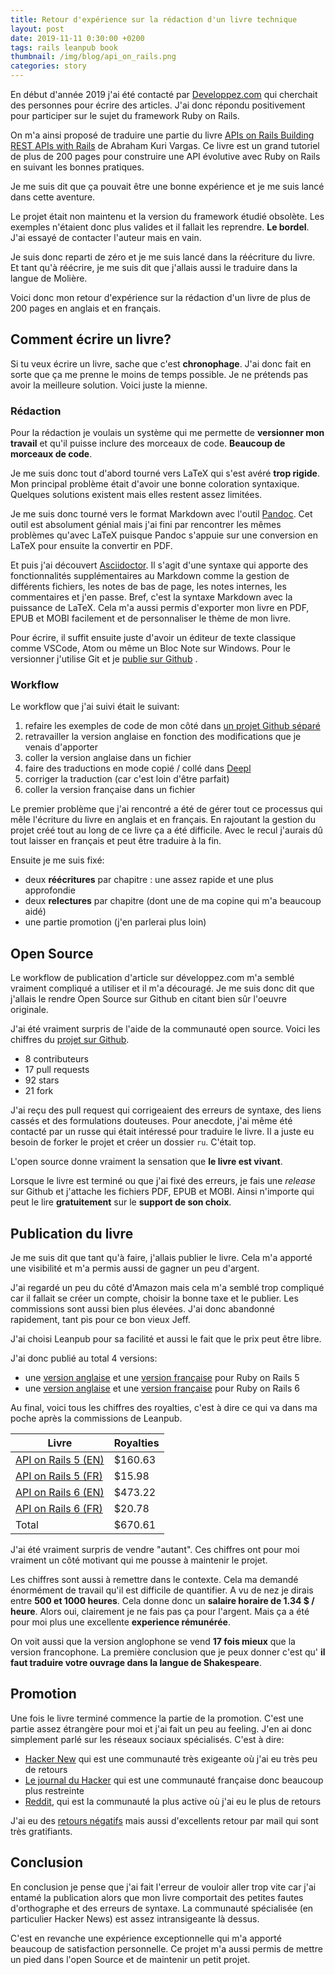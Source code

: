 ```yaml
---
title: Retour d'expérience sur la rédaction d'un livre technique
layout: post
date: 2019-11-11 0:30:00 +0200
tags: rails leanpub book
thumbnail: /img/blog/api_on_rails.png
categories: story
---
```


En début d'année 2019 j'ai été contacté par [Developpez.com](https://www.developpez.com/) qui cherchait des personnes pour écrire des articles. J'ai donc répondu positivement pour participer sur le sujet du framework Ruby on Rails.

On m'a ainsi proposé de traduire une partie du livre [APIs on Rails Building REST APIs with Rails](http://apionrails.icalialabs.com/) de Abraham Kuri Vargas. Ce livre est un grand tutoriel de plus de 200 pages pour construire une API évolutive avec Ruby on Rails en suivant les bonnes pratiques.

Je me suis dit que ça pouvait être une bonne expérience et je me suis lancé dans cette aventure.

Le projet était non maintenu et la version du framework étudié obsolète. Les exemples n'étaient donc plus valides et il fallait les reprendre. **Le bordel**. J'ai essayé de contacter l'auteur mais en vain.

Je suis donc reparti de zéro et je me suis lancé dans la réécriture du livre. Et tant qu'à réécrire, je me suis dit que j'allais aussi le traduire dans la langue de Molière.

Voici donc mon retour d'expérience sur la rédaction d'un livre de plus de 200 pages en anglais et en français.

## Comment écrire un livre?

Si tu veux écrire un livre, sache que c'est **chronophage**. J'ai donc fait en sorte que ça me prenne le moins de temps possible. Je ne prétends pas avoir la meilleure solution. Voici juste la mienne.

### Rédaction

Pour la rédaction je voulais un système qui me permette de **versionner mon travail** et qu'il puisse inclure des morceaux de code. **Beaucoup de morceaux de code**.

Je me suis donc tout d'abord tourné vers LaTeX qui s'est avéré **trop rigide**. Mon principal problème était d'avoir une bonne coloration syntaxique. Quelques solutions existent mais elles restent assez limitées.

Je me suis donc tourné vers le format Markdown avec l'outil [Pandoc](http://pandoc.org/). Cet outil est absolument génial mais j'ai fini par rencontrer les mêmes problèmes qu'avec LaTeX puisque Pandoc s'appuie sur une conversion en LaTeX pour ensuite la convertir en PDF.

Et puis j'ai découvert [Asciidoctor](https://asciidoctor.org). Il s'agit d'une syntaxe qui apporte des fonctionnalités supplémentaires au Markdown comme la gestion de différents fichiers, les notes de bas de page, les notes internes, les commentaires et j'en passe. Bref, c'est la syntaxe Markdown avec la puissance de LaTeX. Cela m'a aussi permis d'exporter mon livre en PDF, EPUB et MOBI facilement et de personnaliser le thème de mon livre.

Pour écrire, il suffit ensuite juste d'avoir un éditeur de texte classique comme VSCode, Atom ou même un Bloc Note sur Windows. Pour le versionner j'utilise Git et je [publie sur Github][repo] .

### Workflow

Le workflow que j'ai suivi était le suivant:

1. refaire les exemples de code de mon côté dans [un projet Github séparé](https://github.com/madeindjs/market_place_api_6)
2. retravailler la version anglaise en fonction des modifications que je venais d'apporter
3. coller la version anglaise dans un fichier
4. faire des traductions en mode copié / collé dans [Deepl](https://deepl.com)
5. corriger la traduction (car c'est loin d'être parfait)
6. coller la version française dans un fichier

Le premier problème que j'ai rencontré a été de gérer tout ce processus qui mêle l'écriture du livre en anglais et en français. En rajoutant la gestion du projet créé tout au long de ce livre ça a été difficile. Avec le recul j'aurais dû tout laisser en français et peut être traduire à la fin.

Ensuite je me suis fixé:

- deux **réécritures** par chapitre : une assez rapide et une plus approfondie
- deux **relectures** par chapitre (dont une de ma copine qui m'a beaucoup aidé)
- une partie promotion (j'en parlerai plus loin)

## Open Source

Le workflow de publication d'article sur développez.com m'a semblé vraiment compliqué a utiliser et il m'a découragé. Je me suis donc dit que j'allais le rendre Open Source sur Github en citant bien sûr l'oeuvre originale.

J'ai été vraiment surpris de l'aide de la communauté open source. Voici les chiffres du [projet sur Github][repo].

- 8 contributeurs
- 17 pull requests
- 92 stars
- 21 fork

J'ai reçu des pull request qui corrigeaient des erreurs de syntaxe, des liens cassés et des formulations douteuses. Pour anecdote, j'ai même été contacté par un russe qui était intéressé pour traduire le livre. Il a juste eu besoin de forker le projet et créer un dossier `ru`. C'était top.

L'open source donne vraiment la sensation que **le livre est vivant**.

Lorsque le livre est terminé ou que j'ai fixé des erreurs, je fais une _release_ sur Github et j'attache les fichiers PDF, EPUB et MOBI. Ainsi n'importe qui peut le lire **gratuitement** sur le **support de son choix**.

## Publication du livre

Je me suis dit que tant qu'à faire, j'allais publier le livre. Cela m'a apporté une visibilité et m'a permis aussi de gagner un peu d'argent.

J'ai regardé un peu du côté d'Amazon mais cela m'a semblé trop compliqué car il fallait se créer un compte, choisir la bonne taxe et le publier. Les commissions sont aussi bien plus élevées. J'ai donc abandonné rapidement, tant pis pour ce bon vieux Jeff.

J'ai choisi Leanpub pour sa facilité et aussi le fait que le prix peut être libre.

J'ai donc publié au total 4 versions:

- une [version anglaise](https://leanpub.com/apionrails5) et une [version française](https://leanpub.com/apionrails5-fr) pour Ruby on Rails 5
- une [version anglaise](https://leanpub.com/apionrails6) et une [version française](https://leanpub.com/apionrails6-fr) pour Ruby on Rails 6

Au final, voici tous les chiffres des royalties, c'est à dire ce qui va dans ma poche après la commissions de Leanpub.

| Livre                                                     | Royalties |
| --------------------------------------------------------- | --------- |
| [API on Rails 5 (EN)](https://leanpub.com/apionrails5)    | \$160.63  |
| [API on Rails 5 (FR)](https://leanpub.com/apionrails5-fr) | \$15.98   |
| [API on Rails 6 (EN)](https://leanpub.com/apionrails6)    | \$473.22  |
| [API on Rails 6 (FR)](https://leanpub.com/apionrails6-fr) | \$20.78   |
| Total                                                     | \$670.61  |

J'ai été vraiment surpris de vendre "autant". Ces chiffres ont pour moi vraiment un côté motivant qui me pousse à maintenir le projet.

Les chiffres sont aussi à remettre dans le contexte. Cela ma demandé énormément de travail qu'il est difficile de quantifier. A vu de nez je dirais entre **500 et 1000 heures**. Cela donne donc un **salaire horaire de 1.34 \$ / heure**. Alors oui, clairement je ne fais pas ça pour l'argent. Mais ça a été pour moi plus une excellente **experience rémunérée**.

On voit aussi que la version anglophone se vend **17 fois mieux** que la version francophone. La première conclusion que je peux donner c'est qu' **il faut traduire votre ouvrage dans la langue de Shakespeare**.

## Promotion

Une fois le livre terminé commence la partie de la promotion. C'est une partie assez étrangère pour moi et j'ai fait un peu au feeling. J'en ai donc simplement parlé sur les réseaux sociaux spécialisés. C'est à dire:

- [Hacker New](https://news.ycombinator.com/item?id=20736819) qui est une communauté très exigeante où j'ai eu très peu de retours
- [Le journal du Hacker](https://www.journalduhacker.net/s/3b7gms/api_on_rails_6) qui est une communauté française donc beaucoup plus restreinte
- [Reddit](https://www.reddit.com/r/rails/comments/csfjjf/api_on_rails_6/), qui est la communauté la plus active où j'ai eu le plus de retours

J'ai eu des [retours négatifs](https://www.reddit.com/r/rails/comments/csfjjf/api_on_rails_6/exkbx5i) mais aussi d'excellents retour par mail qui sont très gratifiants.

## Conclusion

En conclusion je pense que j'ai fait l'erreur de vouloir aller trop vite car j'ai entamé la publication alors que mon livre comportait des petites fautes d'orthographe et des erreurs de syntaxe. La communauté spécialisée (en particulier Hacker News) est assez intransigeante là dessus.

C'est en revanche une expérience exceptionnelle qui m'a apporté beaucoup de satisfaction personnelle. Ce projet m'a aussi permis de mettre un pied dans l'open Source et de maintenir un petit projet.

[asciidoctor]: https://asciidoctor.org
[repo]: https://github.com/madeindjs/api_on_rails
